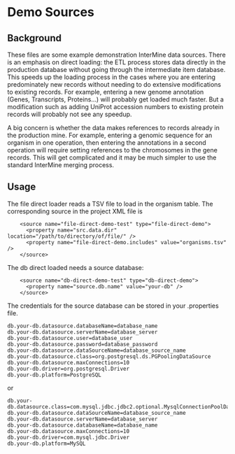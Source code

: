 
Demo Sources
===========

Background
----------

These files are some example demonstration InterMine data sources. There is an emphasis on direct loading: the ETL process
stores data directly in the production database without going through the intermediate item database. This speeds up the
loading process in the cases where you are entering predominately new records without needing to do extensive modifications
to existing records. For example, entering a new genome annotation (Genes, Transcripts, Proteins...) will probably get loaded
much faster. But a modification such as adding UniProt accession numbers to existing protein records will probably not
see any speedup.

A big concern is whether the data makes references to records already in the production mine. For example, entering a genomic
sequence for an organism in one operation, then entering the annotations in a second operation will require setting references
to the chromosomes in the gene records. This will get complicated and it may be much simpler to use the standard InterMine
merging process.

Usage
-----

The file direct loader reads a TSV file to load in the organism table. The corresponding source in the project XML file
is
```
    <source name="file-direct-demo-test" type="file-direct-demo">
      <property name="src.data.dir" location="/path/to/directory/of/file/" />
      <property name="file-direct-demo.includes" value="organisms.tsv" />
    </source>
```


The db direct loaded needs a source database:
```
    <source name="db-direct-demo-test" type="db-direct-demo">
      <property name="source.db.name" value="your-db" />
    </source>
```

The credentials for the source database can be stored in your <mine>.properties file.
```
db.your-db.datasource.databaseName=database_name
db.your-db.datasource.serverName=database_server
db.your-db.datasource.user=database_user
db.your-db.datasource.password=database_password
db.your-db.datasource.dataSourceName=database_source_name
db.your-db.datasource.class=org.postgresql.ds.PGPoolingDataSource
db.your-db.datasource.maxConnections=10
db.your-db.driver=org.postgresql.Driver
db.your-db.platform=PostgreSQL
```
or
```
db.your-db.datasource.class=com.mysql.jdbc.jdbc2.optional.MysqlConnectionPoolDataSource
db.your-db.datasource.dataSourceName=database_source_name
db.your-db.datasource.serverName=database_server
db.your-db.datasource.databaseName=database_name
db.your-db.datasource.maxConnections=10
db.your-db.driver=com.mysql.jdbc.Driver
db.your-db.platform=MySQL
```


